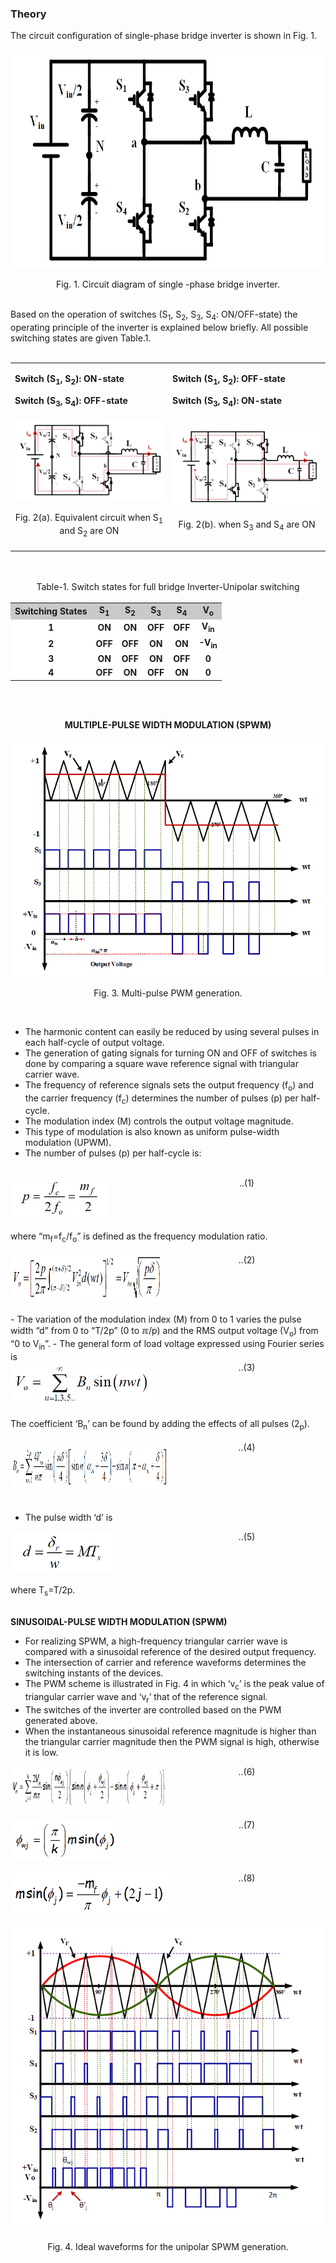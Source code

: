 ### Theory

The circuit configuration of single-phase bridge inverter is shown in Fig. 1.

<center>
  <img src="images/th1.png" height="350px">
  
Fig. 1. Circuit diagram of single -phase bridge inverter.

</center>
<br>
Based on the operation of switches (S<sub>1</sub>, S<sub>2</sub>, S<sub>3</sub>, S<sub>4</sub>: ON/OFF-state) the operating principle of the inverter is explained below briefly. All possible switching states are given Table.1.
<br><br>

<table border="0" align="center" style="width:100%; border:none;">
  <tr>
    <td>
      
**Switch (S<sub>1</sub>, S<sub>2</sub>): ON-state** 

**Switch (S<sub>3</sub>, S<sub>4</sub>): OFF-state**
    </td>
    <td>

**Switch (S<sub>1</sub>, S<sub>2</sub>): OFF-state**

**Switch (S<sub>3</sub>, S<sub>4</sub>): ON-state**  
    </td>
  </tr>
  <tr>
<td style="width:50%">
<center>
  
<img src="images/th2.png">
<br><br>
Fig. 2(a). Equivalent circuit when S<sub>1</sub> and S<sub>2</sub> are ON
<br><br>
</center>
</td>
<td style="width:50%">
  
<center>

<img src="images/th3.png">
<br><br>
Fig. 2(b). when S<sub>3</sub> and S<sub>4</sub> are ON
<br><br>
</center> 
    </td>
  </tr>
</table>
<br>


<div style="float: left; width:100%;"><br>
<center>Table-1. Switch states for full bridge Inverter-Unipolar switching</center>
<br>
</div>

<table align="center">
  <tr style="text-align: center; font-weight: bold; background-color: #c9c9c9;">
    <td style="text-align: center; font-weight: bold;">Switching States</td>
    <td style="text-align: center; font-weight: bold;">S<sub>1</sub></td>
    <td style="text-align: center; font-weight: bold;">S<sub>2</sub></td>
    <td style="text-align: center; font-weight: bold;">S<sub>3</sub></td>
    <td style="text-align: center; font-weight: bold;">S<sub>4</sub></td>
    <td style="text-align: center; font-weight: bold;">V<sub>o</sub></td>
  </tr>
  <tr style="background-color: #FFF;">
    <td style="text-align: center; font-weight: bold;">1</td>
    <td style="text-align: center; font-weight: bold;">ON</td>
    <td style="text-align: center; font-weight: bold;">ON</td>
    <td style="text-align: center; font-weight: bold;">OFF</td>
    <td style="text-align: center; font-weight: bold;">OFF</td>
    <td style="text-align: center; font-weight: bold;">V<sub>in</sub></td>
  </tr>
  <tr style="background-color: #FFF;">
    <td style="text-align: center; font-weight: bold;">2</td>
    <td style="text-align: center; font-weight: bold;">OFF</td>
    <td style="text-align: center; font-weight: bold;">OFF</td>
    <td style="text-align: center; font-weight: bold;">ON</td>
    <td style="text-align: center; font-weight: bold;">ON</td>
    <td style="text-align: center; font-weight: bold;">-V<sub>in</sub></td>
  </tr>
  <tr style="background-color: #FFF;">
    <td style="text-align: center; font-weight: bold;">3</td>
    <td style="text-align: center; font-weight: bold;">ON</td>
    <td style="text-align: center; font-weight: bold;">OFF</td>
    <td style="text-align: center; font-weight: bold;">ON</td>
    <td style="text-align: center; font-weight: bold;">OFF</td>
    <td style="text-align: center; font-weight: bold;">0</td>
  </tr>
  <tr style="background-color: #FFF;">
    <td style="text-align: center; font-weight: bold;">4</td>
    <td style="text-align: center; font-weight: bold;">OFF</td>
    <td style="text-align: center; font-weight: bold;">ON</td>
    <td style="text-align: center; font-weight: bold;">OFF</td>
    <td style="text-align: center; font-weight: bold;">ON</td>
    <td style="text-align: center; font-weight: bold;">0</td>
  </tr>
</table>

<br>

<div style="float: left; width:100%;"><br>
<center>

  **MULTIPLE-PULSE WIDTH MODULATION (SPWM)**     
</center>
</div>

<center>
  <img src="images/th4.png">
  
Fig. 3. Multi-pulse PWM generation.

</center>
<br>

- The harmonic content can easily be reduced by using several pulses in each half-cycle of output voltage. 
- The generation of gating signals for turning ON and OFF of switches is done by comparing a square wave reference signal with triangular carrier wave.
- The frequency of reference signals sets the output frequency (f<sub>o</sub>) and the carrier frequency (f<sub>c</sub>) determines the number of pulses (p) per half-cycle. 
- The modulation index (M) controls the output voltage magnitude.
- This type of modulation is also known as uniform pulse-width modulation (UPWM).
- The number of pulses (p) per half-cycle is:

<br>
<div style="float: left; width:50%;">
  <img src="images/th5.png" height="65px">
</div>
<div style="float: right; width:50%; text-align:center;">
    ..(1)
</div>
<br>

<div style="float: left; width:100%;"><br>
where “m<sub>f</sub>=f<sub>c</sub>/f<sub>o</sub>” is defined as the frequency modulation ratio.
<br><br>
</div>

<div style="float: left; width:50%;">
  <img src="images/th6.png" height="75px">
      </div>
<div style="float: right; width:50%; text-align:center;">
    ..(2)

</div>

<div style="float: left; width:100%;"><br>
- The variation of the modulation index (M) from 0 to 1 varies the pulse width “d” from 0 to “T/2p” (0 to &#8508;/p) and the RMS output voltage (V<sub>o</sub>) from “0 to V<sub>in</sub>”.
- The general form of load voltage expressed using Fourier series is
</div><br>

<div style="float: left; width:50%;">
  <img src="images/th7.png" height="70px">
      </div>
<div style="float: right; width:50%; text-align:center;">
    ..(3)

</div>


<div style="float: left; width:100%;"><br>
The coefficient ‘B<sub>n</sub>’ can be found by adding the effects of all pulses (2<sub>p</sub>).
<br><br>
</div>

<div style="float: left; width:50%;">
  <img src="images/th8.png" height="78px">
      </div>
<div style="float: right; width:50%; text-align:center;">
    ..(4)

</div>

<div style="float: left; width:100%;"><br>
  
- The pulse width ‘d’ is
</div><br>

<div style="float: left; width:50%;">
  <img src="images/th9.png" height="65px">
      </div>
<div style="float: right; width:50%; text-align:center;">
    ..(5)

</div>
<br>

<div style="float: left; width:100%;"><br>
where T<sub>s</sub>=T/2p.
<br><br>

**SINUSOIDAL-PULSE WIDTH MODULATION (SPWM)**
<br>

- For realizing SPWM, a high-frequency triangular carrier wave is compared with a sinusoidal reference of the desired output frequency. 
- The intersection of carrier and reference waveforms determines the switching instants of the devices. 
- The PWM scheme is illustrated in Fig. 4 in which ‘v<sub>c</sub>’ is the peak value of triangular carrier wave and ‘v<sub>r</sub>’ that of the reference signal. 
- The switches of the inverter are controlled based on the PWM generated above. 
- When the instantaneous sinusoidal reference magnitude is higher than the triangular carrier magnitude then the PWM signal is high, otherwise it is low.

</div>
<br>
<div style="float: left; width:50%;">
  <img src="images/th10.png" height="65px">
      </div>
<div style="float: right; width:50%; text-align:center;">
    ..(6)

</div>

<div style="float: left; width:100%;">
&nbsp;
</div>

<div style="float: left; width:50%;">
  <img src="images/th11.png" height="65px">
      </div>
<div style="float: right; width:50%; text-align:center;">
    ..(7)

</div>
<br>
<div style="float: left; width:100%;">
&nbsp;
</div>

<div style="float: left; width:50%;">
  <img src="images/th12.png" height="65px">
      </div>
<div style="float: right; width:50%; text-align:center;">
    ..(8)

</div>
<br>
<div style="float: left; width:100%;">
&nbsp;
</div>

<center>
  <img src="images/th13.png">
  
Fig. 4. Ideal waveforms for the unipolar SPWM generation.

</center>
<br>
